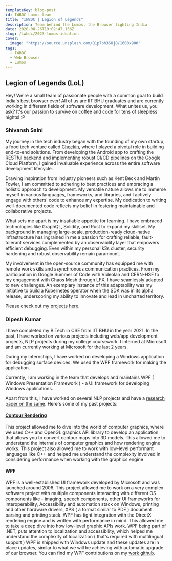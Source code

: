 ```yaml
---
templateKey: blog-post
id: IWBDC-Lumos-team
title: "IWBDC | Legion of Legends"
description: Team behind the Lumos, the Browser lighting India
date: 2020-08-26T19:02:47.156Z
slug: /iwbdc/2023-lumos-ideation
cover:
  image: "https://source.unsplash.com/Q1p7bh3SHj8/1600x900"
tags:
  - IWBDC
  - Web Browser
  - Lumos
---
```


## Legion of Legends (LoL)

Hey! We're a small team of passionate people with a common goal to build India's best browser ever! All of us are IIT BHU graduates and are currently working in different fields of software development. What unites us, you ask? It's our passion to survive on coffee and code for tens of sleepless nights! :P

### Shivansh Saini

My journey in the tech industry began with the founding of my own startup, a food tech venture called [Checkin](https://web.archive.org/web/20201020110945/https://check-in.in/), where I played a pivotal role in building end-to-end solutions. From developing the Android app to crafting the RESTful backend and implementing robust CI/CD pipelines on the Google Cloud Platform, I gained invaluable experience across the entire software development lifecycle.

Drawing inspiration from industry pioneers such as Kent Beck and Martin Fowler, I am committed to adhering to best practices and embracing a holistic approach to development. My versatile nature allows me to immerse myself in various languages, frameworks, and libraries, and I actively engage with others' code to enhance my expertise. My dedication to writing well-documented code reflects my belief in fostering maintainable and collaborative projects.

What sets me apart is my insatiable appetite for learning. I have embraced technologies like GraphQL, Solidity, and Rust to expand my skillset. My background in managing large-scale, production-ready cloud-native infrastructure has ingrained in me a passion for crafting reliable, fault-tolerant services complemented by an observability layer that empowers efficient debugging. Even within my personal k3s cluster, security hardening and robust observability remain paramount.

My involvement in the open-source community has equipped me with remote work skills and asynchronous communication practices. From my participation in Google Summer of Code with Videolan and CERN-HSF to my engagement with Chaos Mesh through LFX, I have seamlessly adapted to new challenges. An exemplary instance of this adaptability was my initiative to build a Kubernetes operator when the SDK was in its alpha release, underscoring my ability to innovate and lead in uncharted territory.

Please check out my [projects here](https://shivanshs9.me/projects/).

### Dipesh Kumar

I have completed my B.Tech in CSE from IIT BHU in the year 2021.  In the past, I have worked on various projects including web/app development projects, NLP projects during my college coursework. I interned at Microsoft and am currently working at Microsoft for the last 2 years.

During my internships, I have worked on developing a Windows application for debugging surface devices. We used the WPF framework for making the application. 

Currently, I am working in the team that develops and maintains WPF ( Windows Presentation Framework ) - a UI framework for developing Windows applications. 

Apart from this, I have worked on several NLP projects and have a [research paper on the same](https://aclanthology.org/2022.insights-1.24/). Here's some of my past projects:

#### [Contour Rendering](https://github.com/pegasus-lynx/ContourRendering)
This project allowed me to dive into the world of computer graphics, where we used C++ and OpenGL graphics API library to develop an application that allows you to convert contour maps into 3D models. 
This allowed me to understand the internals of computer graphics and how rendering engine works. 
This project also allowed me to work with low-level performant languages like C++ and helped me understand the complexity involved in considering performance when working with the graphics engine

#### WPF 
WPF is a well-established UI framework developed by Microsoft and was launched around 2006. 
This project allowed me to work on a very complex software project with multiple components interacting with different OS components like - imaging, speech components, other UI frameworks for interoperability, Accessibility and automation stack on Windows, printing and other hardware drivers, XPS ( a format similar to PDF ) document parsing and printing stack. 
WPF has tight integration with the DirectX rendering engine and is written with performance in mind. This allowed me to take a deep dive into how low-level graphic APIs work. 
WPF being part of .NET, puts attention to localization and accessibility, which helped me understand the complexity of localization ( that's required with multilingual support ) 
WPF is shipped with Windows update and these updates are in place updates, similar to what we will be achieving with automatic upgrade of our browser.
You can find my WPF contributions on my [work github](https://github.com/dipeshmsft).

